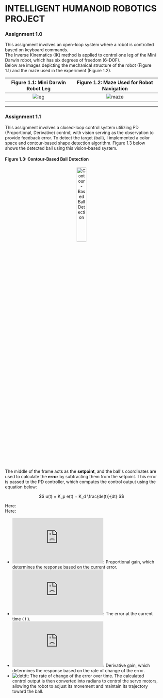 # INTELLIGENT HUMANOID ROBOTICS PROJECT

### Assignment 1.0
This assignment involves an open-loop system where a robot is controlled based on keyboard commands.  
The Inverse Kinematics (IK) method is applied to control one leg of the Mini Darwin robot, which has six degrees of freedom (6-DOF).  
Below are images depicting the mechanical structure of the robot (Figure 1.1) and the maze used in the experiment (Figure 1.2).

| **Figure 1.1: Mini Darwin Robot Leg** | **Figure 1.2: Maze Used for Robot Navigation** |
|:--------------------------------------:|:---------------------------------------------:|
| ![leg](https://github.com/user-attachments/assets/7fc8b985-e32f-465d-8ddc-ea9c76b6d44f) | ![maze](https://github.com/user-attachments/assets/814dc8d0-cae9-41fa-9520-87b2540903fd) |

---

### Assignment 1.1
This assignment involves a closed-loop control system utilizing PD (Proportional, Derivative) control, with vision serving as the observation to provide feedback error. To detect the target (ball), I implemented a color space and contour-based shape detection algorithm. Figure 1.3 below shows the detected ball using this vision-based system.  

#### Figure 1.3: Contour-Based Ball Detection
<div align="center">
    <img src="https://github.com/user-attachments/assets/cca1b3d3-7f4f-4f67-888e-a93c2e468e0d" alt="Contour-Based Ball Detection" width="25%">
</div>

The middle of the frame acts as the **setpoint**, and the ball's coordinates are used to calculate the **error** by subtracting them from the setpoint. This error is passed to the PD controller, which computes the control output using the equation below:

$$
u(t) = K_p e(t) + K_d \frac{de(t)}{dt}
$$

Here:  
Here:  
- ![Kp](https://latex.codecogs.com/png.latex?K_p): Proportional gain, which determines the response based on the current error.  
- ![et](https://latex.codecogs.com/png.latex?e(t)): The error at the current time \( t \).  
- ![Kd](https://latex.codecogs.com/png.latex?K_d): Derivative gain, which determines the response based on the rate of change of the error.  
- ![detdt](https://latex.codecogs.com/png.latex?\frac{de(t)}{dt}): The rate of change of the error over time.
The calculated control output is then converted into radians to control the servo motors, allowing the robot to adjust its movement and maintain its trajectory toward the ball.
